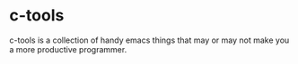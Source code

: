 # c-tools
c-tools is a collection of handy emacs things that may or may not make you a more productive programmer.